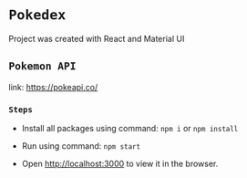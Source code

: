 # `Pokedex`

Project was created with React and Material UI

## `Pokemon API`

link: https://pokeapi.co/

### `Steps`

- Install all packages using command: `npm i` or `npm install`

- Run using command: `npm start`

- Open [http://localhost:3000](http://localhost:3000) to view it in the browser.